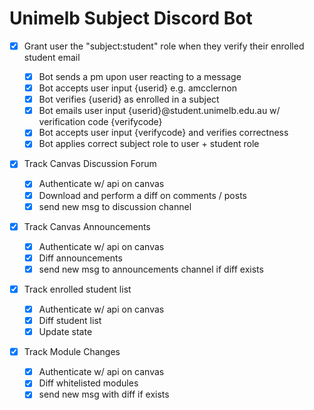 # Unimelb Subject Discord Bot

-   [x] Grant user the "subject:student" role when they verify their enrolled student email

    -   [x] Bot sends a pm upon user reacting to a message
    -   [x] Bot accepts user input {userid} e.g. amcclernon
    -   [x] Bot verifies {userid} as enrolled in a subject
    -   [x] Bot emails user input {userid}@student.unimelb.edu.au w/ verification code {verifycode}
    -   [x] Bot accepts user input {verifycode} and verifies correctness
    -   [x] Bot applies correct subject role to user + student role

-   [x] Track Canvas Discussion Forum

    -   [x] Authenticate w/ api on canvas
    -   [x] Download and perform a diff on comments / posts
    -   [x] send new msg to discussion channel

-   [x] Track Canvas Announcements

    -   [x] Authenticate w/ api on canvas
    -   [x] Diff announcements
    -   [x] send new msg to announcements channel if diff exists

-   [x] Track enrolled student list

    -   [x] Authenticate w/ api on canvas
    -   [x] Diff student list
    -   [x] Update state

-   [x] Track Module Changes
    -   [x] Authenticate w/ api on canvas
    -   [x] Diff whitelisted modules
    -   [x] send new msg with diff if exists
